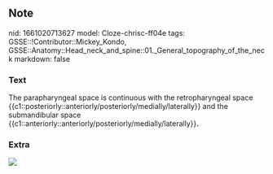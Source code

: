 ## Note
nid: 1661020713627
model: Cloze-chrisc-ff04e
tags: GSSE::!Contributor::Mickey_Kondo, GSSE::Anatomy::Head_neck_and_spine::01._General_topography_of_the_neck
markdown: false

### Text
The parapharyngeal space is continuous with the retropharyngeal
space
{{c1::posteriorly::anteriorly/posteriorly/medially/laterally}} and
the submandibular space
{{c1::anteriorly::anteriorly/posteriorly/medially/laterally}}<strong>.</strong>

### Extra
<img src="9136.myextj">
